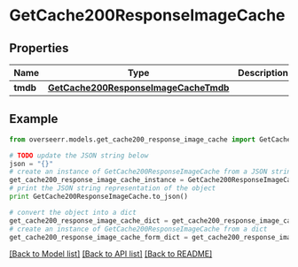 # GetCache200ResponseImageCache


## Properties
Name | Type | Description | Notes
------------ | ------------- | ------------- | -------------
**tmdb** | [**GetCache200ResponseImageCacheTmdb**](GetCache200ResponseImageCacheTmdb.md) |  | [optional] 

## Example

```python
from overseerr.models.get_cache200_response_image_cache import GetCache200ResponseImageCache

# TODO update the JSON string below
json = "{}"
# create an instance of GetCache200ResponseImageCache from a JSON string
get_cache200_response_image_cache_instance = GetCache200ResponseImageCache.from_json(json)
# print the JSON string representation of the object
print GetCache200ResponseImageCache.to_json()

# convert the object into a dict
get_cache200_response_image_cache_dict = get_cache200_response_image_cache_instance.to_dict()
# create an instance of GetCache200ResponseImageCache from a dict
get_cache200_response_image_cache_form_dict = get_cache200_response_image_cache.from_dict(get_cache200_response_image_cache_dict)
```
[[Back to Model list]](../README.md#documentation-for-models) [[Back to API list]](../README.md#documentation-for-api-endpoints) [[Back to README]](../README.md)


